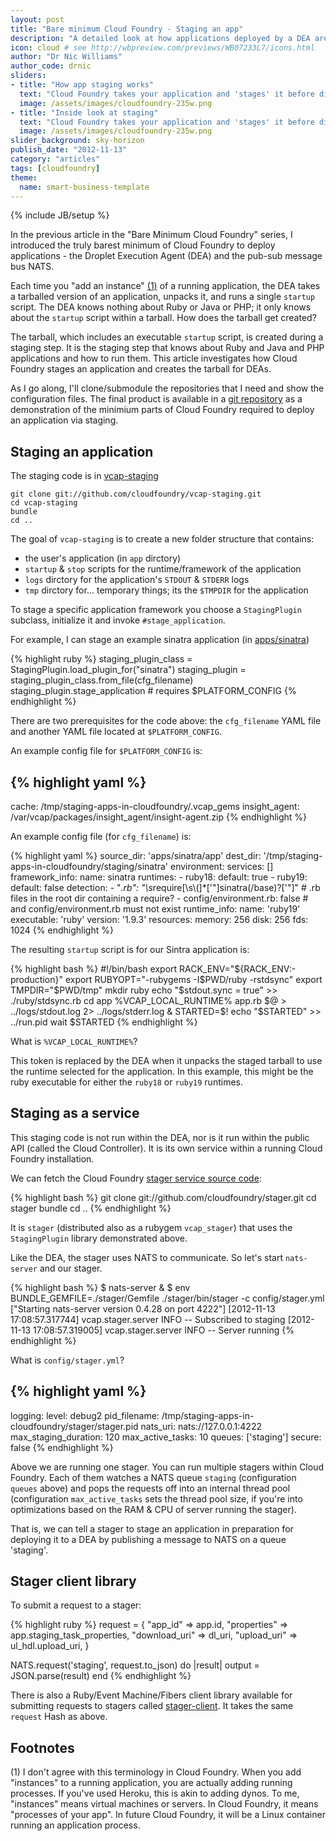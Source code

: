 ```yaml
---
layout: post
title: "Bare minimum Cloud Foundry - Staging an app"
description: "A detailed look at how applications deployed by a DEA are prepared/staged into a special format"
icon: cloud # see http://wbpreview.com/previews/WB07233L7/icons.html
author: "Dr Nic Williams"
author_code: drnic
sliders:
- title: "How app staging works"
  text: "Cloud Foundry takes your application and 'stages' it before distributing to DEAs for deployment. Let's look at what is going on."
  image: /assets/images/cloudfoundry-235w.png
- title: "Inside look at staging"
  text: "Cloud Foundry takes your application and 'stages' it before distributing to DEAs for deployment. Let's look at what is going on."
  image: /assets/images/cloudfoundry-235w.png
slider_background: sky-horizon
publish_date: "2012-11-13"
category: "articles"
tags: [cloudfoundry]
theme:
  name: smart-business-template
---
```

{% include JB/setup %}

In the previous article in the "Bare Minimum Cloud Foundry" series, I introduced the truly barest minimum of Cloud Foundry to deploy applications - the Droplet Execution Agent (DEA) and the pub-sub message bus NATS.

Each time you "add an instance" [(1)](#footer-add-instances) of a running application, the DEA takes a tarballed version of an application, unpacks it, and runs a single `startup` script. The DEA knows nothing about Ruby or Java or PHP; it only knows about the `startup` script within a tarball. How does the tarball get created?

The tarball, which includes an executable `startup` script, is created during a staging step. It is the staging step that knows about Ruby and Java and PHP applications and how to run them. This article investigates how Cloud Foundry stages an application and creates the tarball for DEAs.

As I go along, I'll clone/submodule the repositories that I need and show the configuration files. The final product is available in a [git repository](https://github.com/StarkAndWayne/staging-apps-in-cloudfoundry) as a demonstration of the minimium parts of Cloud Foundry required to deploy an application via staging.

## Staging an application

The staging code is in [vcap-staging](https://github.com/cloudfoundry/vcap-staging)

```
git clone git://github.com/cloudfoundry/vcap-staging.git
cd vcap-staging
bundle
cd ..
```

The goal of `vcap-staging` is to create a new folder structure that contains:

* the user's application (in `app` dirctory)
* `startup` & `stop` scripts for the runtime/framework of the application
* `logs` dirctory for the application's `STDOUT` & `STDERR` logs
* `tmp` dirctory for... temporary things; its the `$TMPDIR` for the application

To stage a specific application framework you choose a `StagingPlugin` subclass, initialize it and invoke `#stage_application`.

For example, I can stage an example sinatra application (in [apps/sinatra](https://github.com/StarkAndWayne/deploying-to-a-cloudfoundry-dea/tree/master/apps/sinatra))

{% highlight ruby %}
staging_plugin_class = StagingPlugin.load_plugin_for("sinatra")
staging_plugin = staging_plugin_class.from_file(cfg_filename)
staging_plugin.stage_application # requires $PLATFORM_CONFIG
{% endhighlight %}

There are two prerequisites for the code above: the `cfg_filename` YAML file and another YAML file located at `$PLATFORM_CONFIG`.

An example config file for `$PLATFORM_CONFIG` is:

{% highlight yaml %}
---
cache: /tmp/staging-apps-in-cloudfoundry/.vcap_gems
insight_agent: /var/vcap/packages/insight_agent/insight-agent.zip
{% endhighlight %}

An example config file (for `cfg_filename`) is:

{% highlight yaml %}
source_dir: 'apps/sinatra/app'
dest_dir: '/tmp/staging-apps-in-cloudfoundry/staging/sinatra'
environment:
  services: []
  framework_info:
    name: sinatra
    runtimes:
      - ruby18:
          default: true
      - ruby19:
          default: false
    detection:
      - "*.rb": "\\s*require[\\s\\(]*['\"]sinatra(/base)?['\"]" # .rb files in the root dir containing a require?
      - config/environment.rb: false # and config/environment.rb must not exist
  runtime_info:
    name: 'ruby19'
    executable: 'ruby'
    version: '1.9.3'
  resources:
    memory: 256
    disk: 256
    fds: 1024
{% endhighlight %}

The resulting `startup` script is for our Sintra application is:

{% highlight bash %}
#!/bin/bash
export RACK_ENV="${RACK_ENV:-production}"
export RUBYOPT="-rubygems -I$PWD/ruby -rstdsync"
export TMPDIR="$PWD/tmp"
mkdir ruby
echo "\$stdout.sync = true" >> ./ruby/stdsync.rb
cd app
%VCAP_LOCAL_RUNTIME% app.rb $@ > ../logs/stdout.log 2> ../logs/stderr.log &
STARTED=$!
echo "$STARTED" >> ../run.pid
wait $STARTED
{% endhighlight %}

What is `%VCAP_LOCAL_RUNTIME%`?

This token is replaced by the DEA when it unpacks the staged tarball to use the runtime selected for the application. In this example, this might be the ruby executable for either the `ruby18` or `ruby19` runtimes.

## Staging as a service

This staging code is not run within the DEA, nor is it run within the public API (called the Cloud Controller). It is its own service within a running Cloud Foundry installation.

We can fetch the Cloud Foundry [stager service source code](https://github.com/cloudfoundry/stager):

{% highlight bash %}
git clone git://github.com/cloudfoundry/stager.git
cd stager
bundle
cd ..
{% endhighlight %}

It is `stager` (distributed also as a rubygem `vcap_stager`) that uses the `StagingPlugin` library demonstrated above.

Like the DEA, the stager uses NATS to communicate. So let's start `nats-server` and our stager.

{% highlight bash %}
$ nats-server &
$ env BUNDLE_GEMFILE=./stager/Gemfile ./stager/bin/stager -c config/stager.yml
["Starting nats-server version 0.4.28 on port 4222"]
[2012-11-13 17:08:57.317744] vcap.stager.server INFO -- Subscribed to staging
[2012-11-13 17:08:57.319005] vcap.stager.server INFO -- Server running
{% endhighlight %}

What is `config/stager.yml`?

{% highlight yaml %}
---
logging:
  level: debug2
pid_filename: /tmp/staging-apps-in-cloudfoundry/stager/stager.pid
nats_uri: nats://127.0.0.1:4222
max_staging_duration: 120
max_active_tasks: 10
queues: ['staging']
secure: false
{% endhighlight %}

Above we are running one stager. You can run multiple stagers within Cloud Foundry. Each of them watches a NATS queue `staging` (configuration `queues` above) and pops the requests off into an internal thread pool (configuration `max_active_tasks` sets the thread pool size, if you're into optimizations based on the RAM & CPU of server running the stager).

That is, we can tell a stager to stage an application in preparation for deploying it to a DEA by publishing a message to NATS on a queue 'staging'.

## Stager client library

To submit a request to a stager:

{% highlight ruby %}
request = {
  "app_id"       => app.id,
  "properties"   => app.staging_task_properties,
  "download_uri" => dl_uri,
  "upload_uri"   => ul_hdl.upload_uri,
}

NATS.request('staging', request.to_json) do |result|
  output = JSON.parse(result)
end
{% endhighlight %}

There is also a Ruby/Event Machine/Fibers client library available for submitting requests to stagers called [stager-client](https://github.com/cloudfoundry/stager-client). It takes the same `request` Hash as above.

## Footnotes

<p name="footer-add-instances">(1) I don't agree with this terminology in Cloud Foundry. When you add "instances" to a running application, you are actually adding running processes. If you've used Heroku, this is akin to adding dynos. To me, "instances" means virtual machines or servers. In Cloud Foundry, it means "processes of your app". In future Cloud Foundry, it will be a Linux container running an application process.</p>